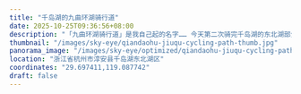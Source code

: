 ```yaml
---
title: "千岛湖的九曲环湖骑行道"
date: 2025-10-25T09:36:56+08:00
description: "「九曲环湖骑行道」是我自己起的名字…… 今天第二次骑完千岛湖的东北湖部分，全长大概 50 公里整。每次最喜欢的都是这段东北湖北侧的环湖骑行道，也就是全景图里正下方的画面，骑行绿道沿着曲折的湖岸铺开，真正的九曲十八弯，有些弯度甚至超过 180 度，非常推荐，在无人机拉高视野之后，还能看到更多奇形怪状的湖边半岛，或「王」字形，或「干」字形，像极了日本动漫里怪物的触角。"
thumbnail: "/images/sky-eye/qiandaohu-jiuqu-cycling-path-thumb.jpg"
panorama_image: "/images/sky-eye/optimized/qiandaohu-jiuqu-cycling-path.webp"
location: "浙江省杭州市淳安县千岛湖东北湖区"
coordinates: "29.697411,119.087742"
draft: false
---
```

